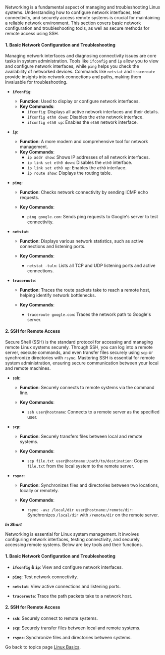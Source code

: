 
Networking is a fundamental aspect of managing and troubleshooting Linux systems. Understanding how to configure network interfaces, test connectivity, and securely access remote systems is crucial for maintaining a reliable network environment. This section covers basic network configuration and troubleshooting tools, as well as secure methods for remote access using SSH.

#### 1. **Basic Network Configuration and Troubleshooting**

Managing network interfaces and diagnosing connectivity issues are core tasks in system administration. Tools like `ifconfig` and `ip` allow you to view and configure network interfaces, while `ping` helps you check the availability of networked devices. Commands like `netstat` and `traceroute` provide insights into network connections and paths, making them invaluable for troubleshooting.


- **`ifconfig`**:

    - **Function**: Used to display or configure network interfaces.
    - **Key Commands**:
        - `ifconfig`: Displays all active network interfaces and their details.
        - `ifconfig eth0 down`: Disables the `eth0` network interface.
        - `ifconfig eth0 up`: Enables the `eth0` network interface.


- **`ip`**:

    - **Function**: A more modern and comprehensive tool for network management.
    - **Key Commands**:
        - `ip addr show`: Shows IP addresses of all network interfaces.
        - `ip link set eth0 down`: Disables the `eth0` interface.
        - `ip link set eth0 up`: Enables the `eth0` interface.
        - `ip route show`: Displays the routing table.


- **`ping`**:


    - **Function**: Checks network connectivity by sending ICMP echo requests.

    - **Key Commands**:
        - `ping google.com`: Sends ping requests to Google's server to test connectivity.


- **`netstat`**:

    - **Function**: Displays various network statistics, such as active connections and listening ports.

    - **Key Commands**:

        - `netstat -tuln`: Lists all TCP and UDP listening ports and active connections.


- **`traceroute`**:

    - **Function**: Traces the route packets take to reach a remote host, helping identify network bottlenecks.

    - **Key Commands**:

        - `traceroute google.com`: Traces the network path to Google's server.



#### 2. **SSH for Remote Access**

Secure Shell (SSH) is the standard protocol for accessing and managing remote Linux systems securely. Through SSH, you can log into a remote server, execute commands, and even transfer files securely using `scp` or synchronize directories with `rsync`. Mastering SSH is essential for remote system administration, ensuring secure communication between your local and remote machines.


- **`ssh`**:

    - **Function**: Securely connects to remote systems via the command line.

    - **Key Commands**:

        - `ssh user@hostname`: Connects to a remote server as the specified user.


- **`scp`**:

    - **Function**: Securely transfers files between local and remote systems.

    - **Key Commands**:

        - `scp file.txt user@hostname:/path/to/destination`: Copies `file.txt` from the local system to the remote server.


- **`rsync`**:

    - **Function**: Synchronizes files and directories between two locations, locally or remotely.

    - **Key Commands**:

        - `rsync -avz /local/dir user@hostname:/remote/dir`: Synchronizes `/local/dir` with `/remote/dir` on the remote server.

***In Short***

Networking is essential for Linux system management. It involves configuring network interfaces, testing connectivity, and securely accessing remote systems. Below are key tools and their functions.

#### 1. **Basic Network Configuration and Troubleshooting**

- **`ifconfig` & `ip`**: View and configure network interfaces.

- **`ping`**: Test network connectivity.

- **`netstat`**: View active connections and listening ports.

- **`traceroute`**: Trace the path packets take to a network host.


#### 2. **SSH for Remote Access**

- **`ssh`**: Securely connect to remote systems.

- **`scp`**: Securely transfer files between local and remote systems.

- **`rsync`**: Synchronize files and directories between systems.

Go back to topics page [Linux Basics](LinuxBasics.md).
